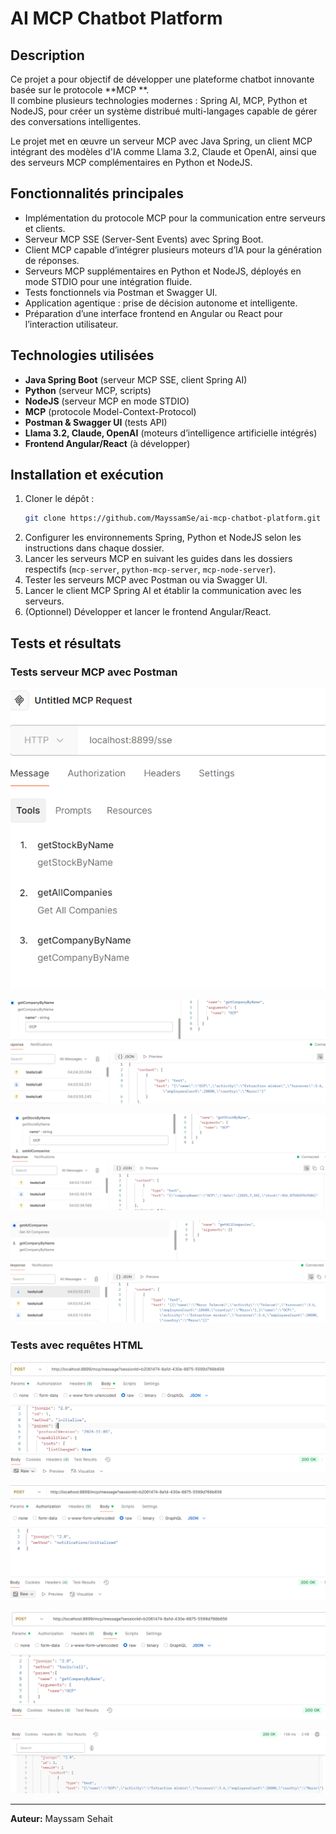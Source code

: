 
# AI MCP Chatbot Platform

## Description

Ce projet a pour objectif de développer une plateforme chatbot innovante basée sur le protocole **MCP **.  
Il combine plusieurs technologies modernes : Spring AI, MCP, Python et NodeJS, pour créer un système distribué multi-langages capable de gérer des conversations intelligentes.

Le projet met en œuvre un serveur MCP avec Java Spring, un client MCP intégrant des modèles d'IA comme Llama 3.2, Claude et OpenAI, ainsi que des serveurs MCP complémentaires en Python et NodeJS.

## Fonctionnalités principales

- Implémentation du protocole MCP pour la communication entre serveurs et clients.  
- Serveur MCP SSE (Server-Sent Events) avec Spring Boot.  
- Client MCP capable d’intégrer plusieurs moteurs d’IA pour la génération de réponses.  
- Serveurs MCP supplémentaires en Python et NodeJS, déployés en mode STDIO pour une intégration fluide.  
- Tests fonctionnels via Postman et Swagger UI.  
- Application agentique : prise de décision autonome et intelligente.  
- Préparation d’une interface frontend en Angular ou React pour l’interaction utilisateur.

## Technologies utilisées

- **Java Spring Boot** (serveur MCP SSE, client Spring AI)  
- **Python** (serveur MCP, scripts)  
- **NodeJS** (serveur MCP en mode STDIO)  
- **MCP** (protocole Model-Context-Protocol)  
- **Postman & Swagger UI** (tests API)  
- **Llama 3.2, Claude, OpenAI** (moteurs d’intelligence artificielle intégrés)  
- **Frontend Angular/React** (à développer)

## Installation et exécution

1. Cloner le dépôt :  
   ```bash
   git clone https://github.com/MayssamSe/ai-mcp-chatbot-platform.git
   ```
2. Configurer les environnements Spring, Python et NodeJS selon les instructions dans chaque dossier.  
3. Lancer les serveurs MCP en suivant les guides dans les dossiers respectifs (`mcp-server`, `python-mcp-server`, `mcp-node-server`).  
4. Tester les serveurs MCP avec Postman ou via Swagger UI.  
5. Lancer le client MCP Spring AI et établir la communication avec les serveurs.  
6. (Optionnel) Développer et lancer le frontend Angular/React.

## Tests et résultats

### Tests serveur MCP avec Postman

![MCP](images/mcp.PNG)

![MCP](images/companyByName.PNG)

![MCP](images/StockByName.PNG)

![MCP](images/AllCompanies.PNG)

### Tests avec requêtes HTML

![Initialiser connexion](images/initialiserConn.PNG)

![Notification](images/notif.PNG)

![CompanyByName](images/byNamePost.PNG)

![Resultat](images/resultat.PNG)

---

**Auteur:** Mayssam Sehait  


